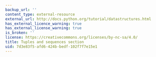 ```yaml
---
backup_url: ''
content_type: external-resource
external_url: http://docs.python.org/tutorial/datastructures.html
has_external_licence_warning: true
has_external_license_warning: true
is_broken: ''
license: https://creativecommons.org/licenses/by-nc-sa/4.0/
title: Tuples and sequences section
uid: 7d3e83f5-afd6-424b-bedf-102f7f7e15e1
---
```

